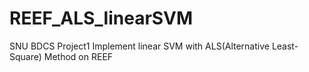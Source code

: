 REEF_ALS_linearSVM
==================

SNU BDCS Project1
Implement linear SVM with ALS(Alternative Least-Square) Method on REEF
